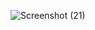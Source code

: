 ![Screenshot (21)](https://github.com/AmerA73/transfer-assignment/assets/152501051/eabc16d9-621c-4237-ba38-00a2123d0e90)

